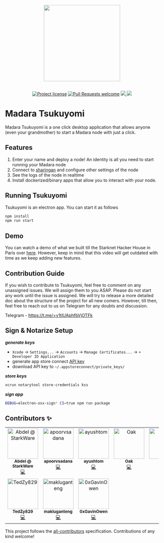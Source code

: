 
<div align="center">
  <img src="docs/assets/sharingan_eye.png" height="250">
</div>

<div align="center">
<br />

[![Project license](https://img.shields.io/github/license/keep-starknet-strange/madara.svg?style=flat-square)](LICENSE)
[![Pull Requests welcome](https://img.shields.io/badge/PRs-welcome-ff69b4.svg?style=flat-square)](https://github.com/keep-starknet-strange/madara/issues?q=is%3Aissue+is%3Aopen+label%3A%22help+wanted%22)
<a href="https://twitter.com/MadaraStarknet">
<img src="https://img.shields.io/twitter/follow/MadaraStarknet?style=social"/>
</a> <a href="https://github.com/keep-starknet-strange/madara-tsukuyomi">
<img src="https://img.shields.io/github/stars/keep-starknet-strange/madara-tsukuyomi?style=social"/>
</a>
</div>

# Madara Tsukuyomi

Madara Tsukuyomi is a one click desktop application that allows anyone (even your grandmother) to start a Madara node with just a click.

## Features

1. Enter your name and deploy a node! An identity is all you need to start running your Madara node
2. Connect to [sharingan](https://github.com/keep-starknet-strange/madara/blob/main/docs/sharingan-starter-pack.md#what-is-sharingan) and configure other settings of the node
3. See the logs of the node in realtime
4. Install dockerized/binary apps that allow you to interact with your node.

## Running Tsukuyomi

Tsukuyomi is an electron app. You can start it as follows

```bash
npm install
npm run start
```

## Demo

You can watch a demo of what we built till the Starknet Hacker House in Paris over [here](https://www.youtube.com/live/skyYpU0xjdc?feature=share&t=19640). However, keep in mind that this video will get outdated with time as we keep adding new features.

## Contribution Guide

If you wish to contribute to Tsukuyomi, feel free to comment on any unassigned issues. We will assign them to you ASAP. Please do not start any work until the issue is assigned. We will try to release a more detailed doc about the structure of the project for all new comers. However, till then, feel free to reach out to us on Telegram for any doubts and discussion.

Telegram - https://t.me/+y1tlUAphfbVjOTFk

## Sign & Notarize Setup

***generate keys***
- `Xcode` -> `Settings...` -> `Accounts` -> `Manage Certificates...` -> `+ Developer ID Application`
- generate app store connect [API key](https://appstoreconnect.apple.com/access/api)
- download API key to `~/.appstoreconnect/private_keys/`

***store keys***
```sh
xcrun notarytool store-credentials kss
```

***sign app***
```sh
DEBUG=electron-osx-sign* CI=true npm run package
```

## Contributors ✨

<!-- ALL-CONTRIBUTORS-LIST:START - Do not remove or modify this section -->
<!-- prettier-ignore-start -->
<!-- markdownlint-disable -->
<table>
  <tbody>
    <tr>
      <td align="center" valign="top" width="14.28%"><a href="https://github.com/abdelhamidbakhta"><img src="https://avatars.githubusercontent.com/u/45264458?v=4?s=100" width="100px;" alt="Abdel @ StarkWare "/><br /><sub><b>Abdel @ StarkWare </b></sub></a><br /><a href="https://github.com/keep-starknet-strange/madara-tsukuyomi/commits?author=abdelhamidbakhta" title="Code">💻</a></td>
      <td align="center" valign="top" width="14.28%"><a href="https://github.com/apoorvsadana"><img src="https://avatars.githubusercontent.com/u/95699312?v=4?s=100" width="100px;" alt="apoorvsadana"/><br /><sub><b>apoorvsadana</b></sub></a><br /><a href="https://github.com/keep-starknet-strange/madara-tsukuyomi/commits?author=apoorvsadana" title="Code">💻</a></td>
      <td align="center" valign="top" width="14.28%"><a href="https://github.com/ayushtom"><img src="https://avatars.githubusercontent.com/u/41674634?v=4" width="100px;" alt="ayushtom"/><br /><sub><b>ayushtom</b></sub></a><br /><a href="https://github.com/keep-starknet-strange/madara-tsukuyomi/commits?author=ayushtom" title="Code">💻</a></td>
      <td align="center" valign="top" width="14.28%"><a href="https://droak.sh/"><img src="https://avatars.githubusercontent.com/u/5263301?v=4?s=100" width="100px;" alt="Oak"/><br /><sub><b>Oak</b></sub></a><br /><a href="https://github.com/keep-starknet-strange/madara-tsukuyomi/commits?author=d-roak" title="Code">💻</a></td>
      <td align="center" valign="top" width="14.28%"><a href="https://github.com/rkdud007"><img src="https://avatars.githubusercontent.com/u/76558220?v=4?s=100" width="100px;" alt="Pia"/><br /><sub><b>Pia</b></sub></a><br /><a href="https://github.com/keep-starknet-strange/madara-tsukuyomi/commits?author=rkdud007" title="Code">💻</a></td>
      <td align="center" valign="top" width="14.28%"><a href="https://github.com/drspacemn"><img src="https://avatars.githubusercontent.com/u/16685321?v=4?s=100" width="100px;" alt="drspacemn"/><br /><sub><b>drspacemn</b></sub></a><br /><a href="https://github.com/keep-starknet-strange/madara-tsukuyomi/commits?author=drspacemn" title="Code">💻</a></td>
    </tr>
    <tr>
      <td align="center" valign="top" width="14.28%"><a href="https://github.com/TedZy829"><img src="https://avatars.githubusercontent.com/u/102640890?v=4?s=100" width="100px;" alt="TedZy829"/><br /><sub><b>TedZy829</b></sub></a><br /><a href="https://github.com/keep-starknet-strange/madara-tsukuyomi/commits?author=TedZy829" title="Code">💻</a></td>
       <td align="center" valign="top" width="14.28%"><a href="https://github.com/makluganteng"><img src="https://avatars.githubusercontent.com/u/74396818?v=4" width="100px;" alt="makluganteng"/><br /><sub><b>makluganteng</b></sub></a><br /><a href="https://github.com/keep-starknet-strange/madara-tsukuyomi/commits?author=makluganteng" title="Code">💻</a></td>
       <td align="center" valign="top" width="14.28%"><a href="https://github.com/0xGavinOwen"><img src="https://avatars.githubusercontent.com/u/110438299?v=4" width="100px;" alt="0xGavinOwen"/><br /><sub><b>0xGavinOwen</b></sub></a><br /><a href="https://github.com/keep-starknet-strange/madara-tsukuyomi/commits?author=0xGavinOwen" title="Code">💻</a></td>
    </tr>
  </tbody>
</table>

<!-- markdownlint-restore -->
<!-- prettier-ignore-end -->

<!-- ALL-CONTRIBUTORS-LIST:END -->

This project follows the
[all-contributors](https://github.com/all-contributors/all-contributors)
specification. Contributions of any kind welcome!
